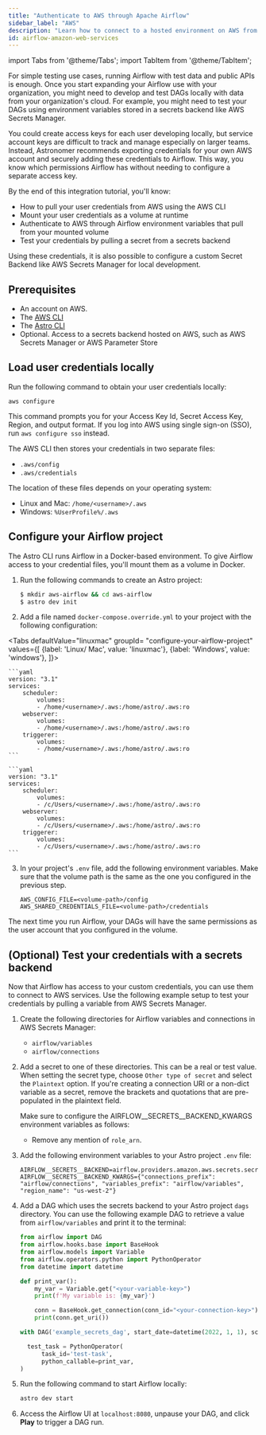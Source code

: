 ```yaml
---
title: "Authenticate to AWS through Apache Airflow"
sidebar_label: "AWS"
description: "Learn how to connect to a hosted environment on AWS from Apache Airflow. Use AWS credentials to access secrets backends and more from a locally running Airflow environment."
id: airflow-amazon-web-services
---
```


import Tabs from '@theme/Tabs';
import TabItem from '@theme/TabItem';

For simple testing use cases, running Airflow with test data and public APIs is enough. Once you start expanding your Airflow use with your organization, you might need to develop and test DAGs locally with data from your organization's cloud. For example, you might need to test your DAGs using environment variables stored in a secrets backend like AWS Secrets Manager.

You could create access keys for each user developing locally, but service account keys are difficult to track and manage especially on larger teams. Instead, Astronomer recommends exporting credentials for your own AWS account and securely adding these credentials to Airflow. This way, you know which permissions Airflow has without needing to configure a separate access key. 

By the end of this integration tutorial, you'll know: 

- How to pull your user credentials from AWS using the AWS CLI
- Mount your user credentials as a volume at runtime
- Authenticate to AWS through Airflow environment variables that pull from your mounted volume
- Test your credentials by pulling a secret from a secrets backend

Using these credentials, it is also possible to configure a custom Secret Backend like AWS Secrets Manager for local development.

## Prerequisites

- An account on AWS.
- The [AWS CLI](https://docs.aws.amazon.com/cli/latest/userguide/getting-started-install.html)
- The [Astro CLI](https://docs.astronomer.io/astro/cli/overview)
- Optional. Access to a secrets backend hosted on AWS, such as AWS Secrets Manager or AWS Parameter Store

## Load user credentials locally

Run the following command to obtain your user credentials locally:
    
```
aws configure
```    

This command prompts you for your Access Key Id, Secret Access Key, Region, and output format. If you log into AWS using single sign-on (SSO), run `aws configure sso` instead.

The AWS CLI then stores your credentials in two separate files:
    
- `.aws/config`
- `.aws/credentials`

The location of these files depends on your operating system:

- Linux and Mac: `/home/<username>/.aws`
- Windows: `%UserProfile%/.aws`

## Configure your Airflow project

The Astro CLI runs Airflow in a Docker-based environment. To give Airflow access to your credential files, you'll mount them as a volume in Docker.

1. Run the following commands to create an Astro project:

    ```sh
    $ mkdir aws-airflow && cd aws-airflow
    $ astro dev init
    ```

2. Add a file named `docker-compose.override.yml` to your project with the following configuration: 


<Tabs
    defaultValue="linuxmac"
    groupId= "configure-your-airflow-project"
    values={[
        {label: 'Linux/ Mac', value: 'linuxmac'},
        {label: 'Windows', value: 'windows'},
    ]}>
<TabItem value="linuxmac">

    ```yaml
    version: "3.1"
    services:
        scheduler:
            volumes:
            - /home/<username>/.aws:/home/astro/.aws:ro
        webserver:
            volumes:
            - /home/<username>/.aws:/home/astro/.aws:ro
        triggerer:
            volumes:
            - /home/<username>/.aws:/home/astro/.aws:ro
    ```
</TabItem>
<TabItem value="windows">

    ```yaml
    version: "3.1"
    services:
        scheduler:
            volumes:
            - /c/Users/<username>/.aws:/home/astro/.aws:ro
        webserver:
            volumes:
            - /c/Users/<username>/.aws:/home/astro/.aws:ro
        triggerer:
            volumes:
            - /c/Users/<username>/.aws:/home/astro/.aws:ro
    ```

</TabItem>
</Tabs>


3. In your project's `.env` file, add the following environment variables. Make sure that the volume path is the same as the one you configured in the previous step.

    ```
    AWS_CONFIG_FILE=<volume-path>/config
    AWS_SHARED_CREDENTIALS_FILE=<volume-path>/credentials
    ```

The next time you run Airflow, your DAGs will have the same permissions as the user account that you configured in the volume.

## (Optional) Test your credentials with a secrets backend

Now that Airflow has access to your custom credentials, you can use them to connect to AWS services. Use the following example setup to test your credentials by pulling a variable from AWS Secrets Manager. 

1. Create the following directories for Airflow variables and connections in AWS Secrets Manager:

    - `airflow/variables`
    - `airflow/connections`

2. Add a secret to one of these directories. This can be a real or test value. When setting the secret type, choose `Other type of secret` and select the `Plaintext` option. If you're creating a connection URI or a non-dict variable as a secret, remove the brackets and quotations that are pre-populated in the plaintext field.


    Make sure to configure the AIRFLOW__SECRETS__BACKEND_KWARGS environment variables as follows:
    - Remove any mention of `role_arn`.

3. Add the following environment variables to your Astro project `.env` file:

    ```text
    AIRFLOW__SECRETS__BACKEND=airflow.providers.amazon.aws.secrets.secrets_manager.SecretsManagerBackend
    AIRFLOW__SECRETS__BACKEND_KWARGS={"connections_prefix": "airflow/connections", "variables_prefix": "airflow/variables", "region_name": "us-west-2"}
    ```

4. Add a DAG  which uses the secrets backend to your Astro project `dags` directory. You can use the following example DAG to retrieve a value from `airflow/variables` and print it to the terminal:

    ```python
    from airflow import DAG
    from airflow.hooks.base import BaseHook
    from airflow.models import Variable
    from airflow.operators.python import PythonOperator
    from datetime import datetime
    
    def print_var():
        my_var = Variable.get("<your-variable-key>")
        print(f'My variable is: {my_var}')
    
        conn = BaseHook.get_connection(conn_id="<your-connection-key>")
        print(conn.get_uri())
    
    with DAG('example_secrets_dag', start_date=datetime(2022, 1, 1), schedule_interval=None) as dag:
    
      test_task = PythonOperator(
          task_id='test-task',
          python_callable=print_var,
    )
    ```

5. Run the following command to start Airflow locally:

    ```sh
    astro dev start
    ```

6. Access the Airflow UI at `localhost:8080`, unpause your DAG, and click **Play** to trigger a DAG run. 